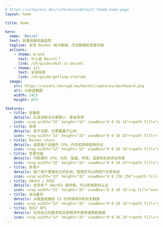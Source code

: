 ```yaml
---
# https://vitepress.dev/reference/default-theme-home-page
layout: home

title: Home

hero:
  name: 'Beszel'
  text: 轻量级服务器监控
  tagline: 支持 Docker 统计数据、历史数据和告警功能
  actions:
    - theme: brand
      text: 什么是 Beszel？
      link: /zh/guide/what-is-beszel
    - theme: alt
      text: 安装指南
      link: /zh/guide/getting-started
  image:
    src: https://assets.henrygd.me/beszel/captures/dashboard.png
    alt: 仪表盘截图
    width: 1423
    height: 873

features:
  - title: 轻量级
    details: 比其他解决方案更小、更省资源
    icon: <svg width="32" height="32" viewBox="0 0 16 16"><path fill="none" stroke="#91d7e3" stroke-linecap="round" stroke-linejoin="round" d="M1.5 5.5H6a2 2 0 1 0-2-2m-2.5 5H12A2.5 2.5 0 1 0 9.5 6m-2 7A1.5 1.5 0 1 0 9 11.5H5.5m-4 0h2"/></svg>
  - title: 简单
    details: 易于设置，无需暴露于公网
    icon: <svg width="32" height="32" viewBox="0 0 16 16"><path fill="none" stroke="#eed49f" stroke-linecap="round" stroke-linejoin="round" d="M2.85 9.301a.644.65 0 0 1-.502-1.06L8.72 1.605a.322.325 0 0 1 .554.3L8.039 5.82a.644.65 0 0 0 .605.878h4.506a.644.65 0 0 1 .502 1.06L7.28 14.395a.322.325 0 0 1-.554-.3l1.236-3.916a.644.65 0 0 0-.605-.878Z"/></svg>
  - title: Docker stats
    details: 追踪每个容器的 CPU、内存和网络使用历史
    icon: <svg width="32" height="32" viewBox="0 0 16 16"><path fill="none" stroke="#8aadf4" stroke-linecap="round" stroke-linejoin="round" d="M.5 8.5H11l.75-.5a5.35 5.35 0 0 1 0-3.5c1 .6 1 1.88 1.74 2c.77-.09 1.23.01 2 .52c0 0-.97 1.77-2.5 1.98c-1.93 3.65-4.5 5.5-6.98 5.5C0 14.5.5 8.5.5 8.5m1 0v-2m0 0h8m-6 2v-4m0 0h4m-2-2h2m-2 6v-6m2 6v-6m2 6v-2"/></svg>
  - title: 告警功能
    details: 可配置的 CPU、内存、磁盘、带宽、温度和系统状态告警
    icon: <svg width="32" height="32" viewBox="0 0 24 24"><path fill="#f5a97f" d="M5 19q-.4 0-.7-.3T4 18t.3-.7.7-.3h1v-7q0-2 1.3-3.7t3.2-2.1v-.7q0-.6.4-1T12 2t1 .4.5 1.1v.7q2 .5 3.3 2.1T18 10v7h1q.4 0 .7.3t.3.7-.3.7-.7.3zm7 3q-.8 0-1.4-.6T10 20h4q0 .8-.6 1.4T12 22m-4-5h8v-7q0-1.6-1.2-2.8T12 6 9.2 7.2 8 10zm-5-7q-.4 0-.7-.3T2 8.9q.2-1.8 1-3.5t2.2-2.8q.3-.2.7-.2t.7.4.2.7-.4.7q-1 1-1.6 2.2T4.1 9q0 .4-.4.7T3 10m18 0q-.4 0-.7-.3t-.4-.7q-.2-1.4-.8-2.6t-1.6-2.2q-.3-.3-.4-.7t.2-.8.7-.3.7.2Q20 3.8 21 5.4t1 3.5q.1.4-.2.8t-.7.3"/></svg>
  - title: 多用户
    details: 每个用户管理自己的系统。管理员可以跨用户共享系统
    icon: <svg width="32" height="32" viewBox="0 0 256 256"><path fill="#f5bde6" d="M244.8 150.4a8 8 0 0 1-11.2-1.6A51.6 51.6 0 0 0 192 128a8 8 0 0 1-7.4-4.9 8 8 0 0 1 0-6.2 8 8 0 0 1 7.4-4.9 24 24 0 1 0-23.2-30 8 8 0 1 1-15.5-4 40 40 0 1 1 65.7 39.5 68 68 0 0 1 27.4 21.7 8 8 0 0 1-1.6 11.2M190.9 212a8 8 0 1 1-13.8 8 57 57 0 0 0-98.2 0 8 8 0 1 1-13.8-8 72 72 0 0 1 33.7-30 48 48 0 1 1 58.4 0 72 72 0 0 1 33.7 30M128 176a32 32 0 1 0-32-32 32 32 0 0 0 32 32m-56-56a8 8 0 0 0-8-8 24 24 0 1 1 23.2-30 8 8 0 1 0 15.5-4A40 40 0 1 0 37 117.5a68 68 0 0 0-27.4 21.7 8 8 0 1 0 12.8 9.6A51.6 51.6 0 0 1 64 128a8 8 0 0 0 8-8"/></svg>
  - title: OAuth / OIDC
    details: 支持多个 OAuth2 提供商。可以禁用密码认证
    icon: <svg width="32" height="32" viewBox="0 0 16 16"><g fill="none" stroke="#cad3f5" stroke-linecap="round" stroke-linejoin="round"><path d="M10 10.5a4.5 4.5 0 1 0-4.02-2.48L1.5 12.5v2h2v-2h2v-2h2l.48-.48c.6.3 1.3.48 2.02.48"/><path d="M12 5a1 1 0 0 1-1 1a1 1 0 0 1-1-1a1 1 0 0 1 1-1a1 1 0 0 1 1 1"/></g></svg>
  - title: 自动备份
    details: 从磁盘或兼容 S3 的存储保存和恢复数据
    icon: <svg width="32" height="32" viewBox="0 0 16 16"><path fill="none" stroke="#a6da95" stroke-linecap="round" stroke-linejoin="round" d="M8 6.5c3.59 0 6.5-1.4 6.5-2.68S11.59 1.5 8 1.5S1.5 2.54 1.5 3.82S4.41 6.5 8 6.5M14.5 8c0 .83-1.24 1.79-3.25 2.2s-4.49.41-6.5 0S1.5 8.83 1.5 8m13 4.18c0 .83-1.24 1.6-3.25 2c-2.01.42-4.49.42-6.5 0c-2.01-.4-3.25-1.17-3.25-2m0-8.3v8.3m13-8.3v8.3"/></svg>
  - title: REST API
    details: 在您自己的脚本和应用程序中使用或更新数据
    icon: <svg width="32" height="32" viewBox="0 0 16 16"><path fill="none" stroke="#c6a0f6" stroke-linecap="round" stroke-linejoin="round" d="M5.5 12.5a2 2 0 1 1-4 0a2 2 0 0 1 4 0m9 0a2 2 0 1 1-4 0a2 2 0 0 1 4 0m-4.5-9a2 2 0 1 1-4 0a2 2 0 0 1 4 0m-6.5 7l3-5.5m3 0l3 5.5"/></svg>
---
```

